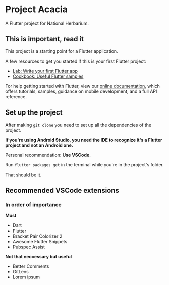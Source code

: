 # Project Acacia

A Flutter project for National Herbarium.

## This is important, read it

This project is a starting point for a Flutter application.

A few resources to get you started if this is your first Flutter project:

- [Lab: Write your first Flutter app](https://flutter.dev/docs/get-started/codelab)
- [Cookbook: Useful Flutter samples](https://flutter.dev/docs/cookbook)

For help getting started with Flutter, view our
[online documentation](https://flutter.dev/docs), which offers tutorials,
samples, guidance on mobile development, and a full API reference.

## Set up the project

After making `git clone` you need to set up all the dependencies of the project.

**If you're using Android Studio, you need the IDE to recognize it's a Flutter project and not an Android one.**

Personal recommendation: **Use VSCode**.

Run `flutter packages get` in the terminal while you're in the project's folder.

That should be it.

## Recommended VSCode extensions 
### In order of importance

**Must**

- Dart
- Flutter
- Bracket Pair Colorizer 2
- Awesome Flutter Snippets
- Pubspec Assist

**Not that neccessary but useful**

- Better Comments
- GitLens
- Lorem ipsum